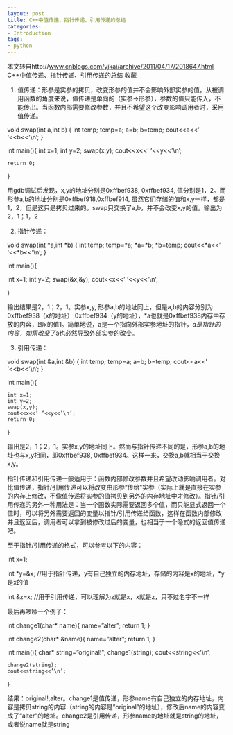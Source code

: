 ```yaml
---
layout: post
title: C++中值传递、指针传递、引用传递的总结
categories:
- Introduction
tags:
- python
---
```


本文转自http://www.cnblogs.com/yjkai/archive/2011/04/17/2018647.html
C++中值传递、指针传递、引用传递的总结 收藏 
1. 值传递：形参是实参的拷贝，改变形参的值并不会影响外部实参的值。从被调用函数的角度来说，值传递是单向的（实参->形参），参数的值只能传入，不能传出。当函数内部需要修改参数，并且不希望这个改变影响调用者时，采用值传递。

void swap(int a,int b)
{
     int temp;
     temp=a;
     a=b;
     b=temp;
     cout<<a<<’ ‘<<b<<’\n’;
}

int main(){
    int x=1;
    int y=2;
    swap(x,y);
    cout<<x<<’ ‘<<y<<’\n’;
    
    return 0;
}

用gdb调试后发现，x,y的地址分别是0xffbef938, 0xffbef934, 值分别是1，2。而形参a,b的地址分别是0xffbef918,0xffbef914, 虽然它们存储的值和x,y一样，都是1，2，但是这只是拷贝过来的。swap只交换了a,b，并不会改变x,y的值。输出为2，1；1，2

2. 指针传递：

void swap(int *a,int *b)
{
     int temp;
     temp=*a;
     *a=*b;
     *b=temp;
     cout<<*a<<’ ‘<<*b<<’\n’;
}

int main(){

   int x=1;
    int y=2;
    swap(&x,&y);
    cout<<x<<’ ‘<<y<<’\n’;

}

输出结果是2，1；2，1。实参x,y, 形参a,b的地址同上，但是a,b的内容分别为0xffbef938（x的地址）,0xffbef934（y的地址），*a也就是0xffbef938内存中存放的内容，即x的值1。简单地说，a是一个指向外部实参地址的指针，*a是指针的内容，如果改变了*a也必然导致外部实参的改变。

3. 引用传递：

void swap(int &a,int &b)
{
     int temp;
     temp=a;
     a=b;
     b=temp;
     cout<<a<<’ ‘<<b<<’\n’;
}

int main(){
    
    int x=1;
    int y=2;
    swap(x,y);
    cout<<x<<’ ‘<<y<<’\n’;
    return 0;
}

输出是2，1；2，1。实参x,y的地址同上。然而与指针传递不同的是，形参a,b的地址也与x,y相同，即0xffbef938, 0xffbef934。这样一来，交换a,b就相当于交换x,y。

指针传递和引用传递一般适用于：函数内部修改参数并且希望改动影响调用者。对比值传递，指针/引用传递可以将改变由形参“传给”实参（实际上就是直接在实参的内存上修改，不像值传递将实参的值拷贝到另外的内存地址中才修改）。指针/引用传递的另外一种用法是：当一个函数实际需要返回多个值，而只能显式返回一个值时，可以将另外需要返回的变量以指针/引用传递给函数，这样在函数内部修改并且返回后，调用者可以拿到被修改过后的变量，也相当于一个隐式的返回值传递吧。

至于指针/引用传递的格式，可以参考以下的内容：

int x=1;

int *y=&x; //用于指针传递，y有自己独立的内存地址，存储的内容是x的地址，*y是x的值

int &z=x; //用于引用传递，可以理解为z就是x，x就是z，只不过名字不一样

最后再啰嗦一个例子：

int change1(char* name){
    name=”alter”;
    return 1;
}

int change2(char* &name){
    name=”alter”;
    return 1;
}

int main(){
    char* string=”original!”;
    change1(string);
    cout<<string<<’\n’;

    change2(string);
    cout<<string<<’\n’;

}

结果：original!;alter。change1是值传递，形参name有自己独立的内存地址，内容是拷贝string的内容（string的内容是”original”的地址），修改后name的内容变成了“alter”的地址。change2是引用传递，形参name的地址就是string的地址，或者说name就是string